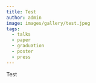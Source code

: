 ```yaml
---
title: Test
author: admin
image: images/gallery/test.jpeg
tags:
  - talks
  - paper
  - graduation
  - poster
  - press
---
```


Test
